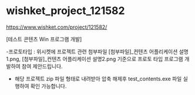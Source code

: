 # wishket_project_121582

https://www.wishket.com/project/121582/

[테스트 콘텐츠 Win 프로그램 개발]

-프로토타입
  : 위시켓에 프로젝트 관련 첨부파일 [첨부파일]_컨텐츠 어플리케이션 설명1.png, [첨부파일]_컨텐츠 어플리케이션 설명2.png
  기준으로 프로토 타입 프로그램 개발하여 참여 제안드립니다.
  
- 해당 프로젝트 zip 파일 형태로 내려받아 압축 해제후 test_contents.exe 파일 실행하여 확인 가능합니다.
